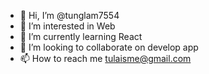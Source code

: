- 👋 Hi, I’m @tunglam7554
- 👀 I’m interested in Web
- 🌱 I’m currently learning React
- 💞️ I’m looking to collaborate on develop app
- 📫 How to reach me tulaisme@gmail.com
